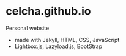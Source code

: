 # celcha.github.io
Personal website

- made with Jekyll, HTML, CSS, JavaScript
- Lightbox.js, Lazyload.js, BootStrap
